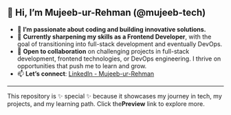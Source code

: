 ## 👋 Hi, I’m Mujeeb-ur-Rehman (@mujeeb-tech)

- 👀 **I’m passionate about coding and building innovative solutions.**  
- 🌱 **Currently sharpening my skills as a Frontend Developer**, with the goal of transitioning into full-stack development and eventually DevOps.  
- 💞️ **Open to collaboration** on challenging projects in full-stack development, frontend technologies, or DevOps engineering. I thrive on opportunities that push me to learn and grow.  
- 📫 **Let’s connect**:  [LinkedIn - Mujeeb-ur-Rehman](https://www.linkedin.com/in/mujeeburrehman-tech/)  

---

This repository is ✨ special ✨ because it showcases my journey in tech, my projects, and my learning path. Click the**Preview** link to explore more.  
 
